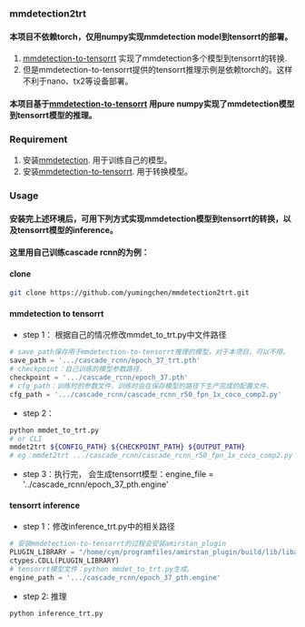 ### mmdetection2trt
#### 本项目不依赖torch，仅用numpy实现mmdetection model到tensorrt的部署。
1. [mmdetection-to-tensorrt](https://github.com/grimoire/mmdetection-to-tensorrt) 实现了mmdetection多个模型到tensorrt的转换.
2. 但是mmdetection-to-tensorrt提供的tensorrt推理示例是依赖torch的。这样不利于nano、tx2等设备部署。
#### 本项目基于[mmdetection-to-tensorrt](https://github.com/grimoire/mmdetection-to-tensorrt) 用pure numpy实现了mmdetection模型到tensorrt模型的推理。
### Requirement
1. 安装[mmdetection](https://github.com/open-mmlab/mmdetection). 用于训练自己的模型。
2. 安装[mmdetection-to-tensorrt](https://github.com/grimoire/mmdetection-to-tensorrt). 用于转换模型。

### Usage
#### 安装完上述环境后，可用下列方式实现mmdetection模型到tensorrt的转换，以及tensorrt模型的inference。
#### 这里用自己训练cascade rcnn的为例：
#### clone 
```bash
git clone https://github.com/yumingchen/mmdetection2trt.git
```
#### mmdetection to tensorrt
- step 1： 根据自己的情况修改mmdet_to_trt.py中文件路径
```python
# save_path保存用于mmdetection-to-tensorrt推理的模型，对于本项目，可以不用。
save_path = '.../cascade_rcnn/epoch_37_trt.pth'
# checkpoint：自己训练的模型参数路径，
checkpoint = '.../cascade_rcnn/epoch_37.pth'
# cfg_path：训练时的参数文件，训练时会在保存模型的路径下生产完成的配置文件。
cfg_path = '.../cascade_rcnn/cascade_rcnn_r50_fpn_1x_coco_comp2.py'
```
- step 2：
```bash
python mmdet_to_trt.py
# or CLI
mmdet2trt ${CONFIG_PATH} ${CHECKPOINT_PATH} ${OUTPUT_PATH}
# eg：mmdet2trt .../cascade_rcnn/cascade_rcnn_r50_fpn_1x_coco_comp2.py .../cascade_rcnn/epoch_37.pth .../cascade_rcnn/epoch_37_pth.engine
```
- step 3：执行完， 会生成tensorrt模型：engine_file = '../cascade_rcnn/epoch_37_pth.engine'
#### tensorrt inference
- step 1：修改inference_trt.py中的相关路径
```python
# 安装mmdetection-to-tensorrt的过程会安装amirstan_plugin
PLUGIN_LIBRARY = "/home/cym/programfiles/amirstan_plugin/build/lib/libamirstan_plugin.so"
ctypes.CDLL(PLUGIN_LIBRARY)
# tensorrt模型文件：python mmdet_to_trt.py生成。
engine_path = '.../cascade_rcnn/epoch_37_pth.engine'
```
- step 2: 推理
```bash 
python inference_trt.py
```